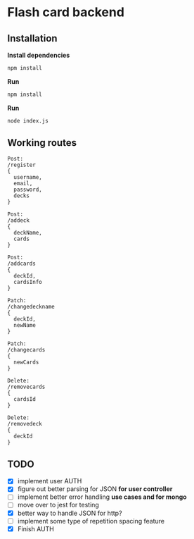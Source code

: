 # Flash card backend

## Installation

**Install dependencies**
```bash
npm install
```
**Run**
```bash
npm install 
```
**Run**
```bash
node index.js 
```

## Working routes
```
Post:
/register
{ 
  username,
  email,
  password,
  decks 
}
```

```
Post: 
/addeck
{
  deckName,
  cards
}
```

```
Post:
/addcards
{
  deckId,
  cardsInfo
}
```

```
Patch:
/changedeckname
{
  deckId,
  newName
}
```

```
Patch: 
/changecards
{
  newCards
}
```

```
Delete: 
/removecards
{
  cardsId
}
```

```
Delete:
/removedeck
{
  deckId
}

```

## TODO

- [x] implement user AUTH
- [x] figure out better parsing for JSON **for user controller**
- [ ] implement better error handling **use cases and for mongo**
- [ ] move over to jest for testing
- [x] better way to handle JSON for http? 
- [ ] implement some type of repetition spacing feature
- [x] Finish AUTH 
